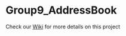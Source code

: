 # Group9_AddressBook

Check our [Wiki](https://github.com/jdeanon/Group9_AddressBook/wiki) for more details on this project
